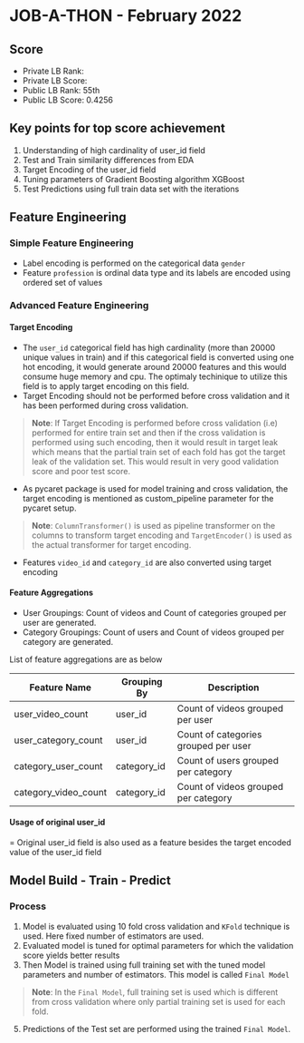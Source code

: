 # JOB-A-THON - February 2022
## Score
- Private LB Rank:  
- Private LB Score:  
- Public LB Rank: 55th
- Public LB Score:  0.4256

## Key points for top score achievement

1. Understanding of high cardinality of user_id field
2. Test and Train similarity differences from EDA
3. Target Encoding of the user_id field
4. Tuning parameters of Gradient Boosting algorithm XGBoost
5. Test Predictions using full train data set with the iterations 

## Feature Engineering

### Simple Feature Engineering

- Label encoding is performed on the categorical data `gender`
- Feature `profession` is ordinal data type and its labels are encoded using ordered set of values

### Advanced Feature Engineering

#### Target Encoding
- The `user_id` categorical field has high cardinality (more than 20000 unique values in train) and if this categorical field is converted using one hot encoding, it would generate around 20000 features and this would consume huge memory and cpu. The optimaly techinique to utilize this field is to apply target encoding on this field.
- Target Encoding should not be performed before cross validation and it has been performed during cross validation.
> **Note**: If Target Encoding is performed before cross validation (i.e) performed for entire train set and then if the cross validation is performed using such encoding, then it would result in target leak which means that the partial train set of each fold has got the target leak of the validation set. This would result in very good validation score and poor test score.
- As pycaret package is used for model training and cross validation, the target encoding is mentioned as custom_pipeline parameter for the pycaret setup.
> **Note**: `ColumnTransformer()` is used as pipeline transformer on the columns to transform target encoding and `TargetEncoder()` is used as the actual transformer for target encoding.
- Features `video_id` and `category_id` are also converted using target encoding

#### Feature Aggregations

- User Groupings: Count of videos and Count of categories grouped per user are generated. 
- Category Groupings: Count of users and Count of videos grouped per category are generated. 

List of feature aggregations are as below

| Feature Name |  Grouping By | Description
|----------------------|-------------------------------|-------------------------------|
| user_video_count   | user_id | Count of videos grouped per user
| user_category_count      | user_id |Count of categories grouped per user
| category_user_count      | category_id |Count of users grouped per category
| category_video_count      | category_id |Count of videos grouped per category

#### Usage of original user_id

= Original user_id field is also used as a feature besides the target encoded value of the user_id field

## Model Build - Train - Predict

### Process

1. Model is evaluated using 10 fold cross validation and `KFold` technique is used. Here fixed number of estimators are used.
2. Evaluated model is tuned for optimal parameters for which the validation score yields better results
3. Then Model is trained using full training set with the tuned model parameters and number of estimators. This model is called `Final Model`
> **Note**: In the `Final Model`, full training set is used which is different from cross validation where only partial training set is used for each fold.
5. Predictions of the Test set are performed using the trained `Final Model`.




